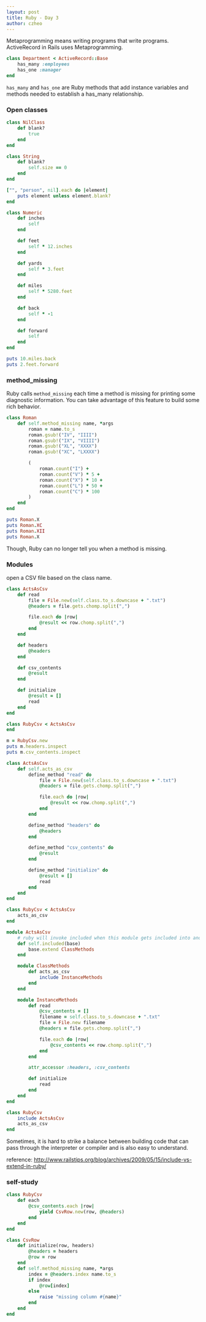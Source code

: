 ```yaml
---
layout: post
title: Ruby - Day 3
author: czheo
---
```

Metaprogramming means writing programs that write programs.
ActiveRecord in Rails uses Metaprogramming.

~~~ ruby
class Department < ActiveRecord::Base
    has_many :employees
    has_one :manager
end
~~~

`has_many` and `has_one` are Ruby methods that add instance variables and methods needed to establish a has_many relationship.

### Open classes
~~~ ruby
class NilClass
    def blank?
        true
    end
end

class String
    def blank?
        self.size == 0
    end
end

["", "person", nil].each do |element|
    puts element unless element.blank?
end
~~~

~~~ ruby
class Numeric
    def inches
        self
    end

    def feet
        self * 12.inches
    end

    def yards
        self * 3.feet
    end

    def miles
        self * 5280.feet
    end

    def back
        self * -1
    end

    def forward
        self
    end
end

puts 10.miles.back
puts 2.feet.forward
~~~

### method_missing
Ruby calls `method_missing` each time a method is missing for printing some diagnostic information. You can take advantage of this feature to build some rich behavior.

~~~ ruby
class Roman
    def self.method_missing name, *args
        roman = name.to_s
        roman.gsub!("IV", "IIII")
        roman.gsub!("IX", "VIIII")
        roman.gsub!("XL", "XXXX")
        roman.gsub!("XC", "LXXXX")

        (
            roman.count("I") +
            roman.count("V") * 5 + 
            roman.count("X") * 10 + 
            roman.count("L") * 50 + 
            roman.count("C") * 100
        )
    end
end

puts Roman.X
puts Roman.XC
puts Roman.XII
puts Roman.X
~~~

Though, Ruby can no longer tell you when a method is missing.

### Modules
open a CSV file based on the class name.

~~~ ruby
class ActsAsCsv
    def read
        file = File.new(self.class.to_s.downcase + ".txt")
        @headers = file.gets.chomp.split(",")

        file.each do |row|
            @result << row.chomp.split(",")
        end
    end

    def headers
        @headers
    end

    def csv_contents
        @result
    end

    def initialize
        @result = []
        read
    end
end

class RubyCsv < ActsAsCsv
end

m = RubyCsv.new
puts m.headers.inspect
puts m.csv_contents.inspect
~~~

~~~ ruby
class ActsAsCsv
    def self.acts_as_csv
        define_method "read" do
            file = File.new(self.class.to_s.downcase + ".txt")
            @headers = file.gets.chomp.split(",")

            file.each do |row|
                @result << row.chomp.split(",")
            end
        end

        define_method "headers" do
            @headers
        end

        define_method "csv_contents" do
            @result
        end

        define_method "initialize" do
            @result = []
            read
        end
    end
end

class RubyCsv < ActsAsCsv
    acts_as_csv
end
~~~

~~~ ruby
module ActsAsCsv
    # ruby will invoke included when this module gets included into another
    def self.included(base)
        base.extend ClassMethods
    end

    module ClassMethods
        def acts_as_csv
            include InstanceMethods
        end
    end

    module InstanceMethods
        def read
            @csv_contents = []
            filename = self.class.to_s.downcase + ".txt"
            file = File.new filename
            @headers = file.gets.chomp.split(",")

            file.each do |row|
                @csv_contents << row.chomp.split(",")
            end
        end

        attr_accessor :headers, :csv_contents

        def initialize
            read
        end
    end
end

class RubyCsv
    include ActsAsCsv
    acts_as_csv
end
~~~

Sometimes, it is hard to strike a balance between building code that can pass through the interpreter or compiler and is also easy to understand.

reference: http://www.railstips.org/blog/archives/2009/05/15/include-vs-extend-in-ruby/

### self-study
~~~ ruby
class RubyCsv
    def each
        @csv_contents.each |row|
            yield CsvRow.new(row, @headers)
        end
    end
end

class CsvRow
    def initialize(row, headers)
        @headers = headers
        @row = row
    end
    def self.method_missing name, *args
        index = @headers.index name.to_s
        if index
            @row[index]
        else
            raise "missing column #{name}"
        end
    end
end
~~~
